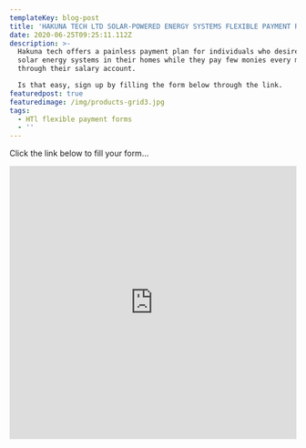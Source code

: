 ```yaml
---
templateKey: blog-post
title: 'HAKUNA TECH LTD SOLAR-POWERED ENERGY SYSTEMS FLEXIBLE PAYMENT REQUEST FORM '
date: 2020-06-25T09:25:11.112Z
description: >-
  Hakuna tech offers a painless payment plan for individuals who desire to own
  solar energy systems in their homes while they pay few monies every month
  through their salary account. 

  Is that easy, sign up by filling the form below through the link.
featuredpost: true
featuredimage: /img/products-grid3.jpg
tags:
  - HTl flexible payment forms
  - ''
---
```

Click the link below to fill your form...





<iframe width="640px" height= "480px" src= "https://forms.office.com/Pages/ResponsePage.aspx?id=DQSIkWdsW0yxEjajBLZtrQAAAAAAAAAAAAN__hZZQ81UNk1aUDRSTEhFWkdYQU9SRkc3NThVQ0IzOS4u&embed=true" frameborder= "0" marginwidth= "0" marginheight= "0" style= "border: none; max-width:100%; max-height:100vh" allowfullscreen webkitallowfullscreen mozallowfullscreen msallowfullscreen> </iframe>
